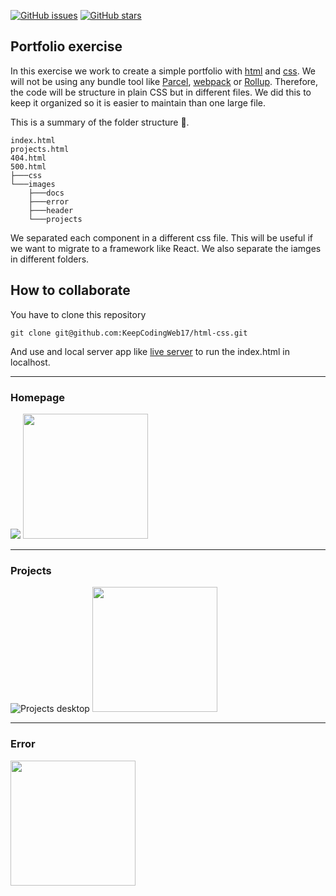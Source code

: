 [![GitHub issues](https://img.shields.io/github/issues/KeepCodingWeb17/html-css-practica)](https://github.com/KeepCodingWeb17/html-css-practica/issues)
[![GitHub stars](https://img.shields.io/github/stars/KeepCodingWeb17/html-css-practica)](https://github.com/KeepCodingWeb17/html-css-practica/stargazers)

## Portfolio exercise

In this exercise we work to create a simple portfolio with [html](https://developer.mozilla.org/en-US/docs/Web/HTML) and [css](https://developer.mozilla.org/en-US/docs/Web/CSS). We will not be using any bundle tool like [Parcel](https://parceljs.org/), [webpack](https://webpack.js.org/) or [Rollup](https://rollupjs.org/). Therefore, the code will be structure in plain CSS but in different files. We did this to keep it organized so it is easier to maintain than one large file.

This is a summary of the folder structure 📂.

```
index.html
projects.html
404.html
500.html
├───css
└───images
    ├───docs
    ├───error
    ├───header
    └───projects
```

We separated each component in a different css file. This will be useful if we want to migrate to a framework like React.
We also separate the iamges in different folders.

## How to collaborate

You have to clone this repository

```
git clone git@github.com:KeepCodingWeb17/html-css.git
```

And use and local server app like [live server](https://marketplace.visualstudio.com/items?itemName=ritwickdey.LiveServer) to run the index.html in localhost.

---

### Homepage

<img src="https://raw.githubusercontent.com/KeepCodingWeb17/html-css/main/portfolio-exercise/images/docs/desktop_home.png" />
<img src="https://raw.githubusercontent.com/KeepCodingWeb17/html-css/main/portfolio-exercise/images/docs/mobile_home.png" width="200" />

---

### Projects

![Projects desktop](https://raw.githubusercontent.com/KeepCodingWeb17/html-css/main/portfolio-exercise/images/docs/desktop_projects.png "Projects desktop")
<img src="https://raw.githubusercontent.com/KeepCodingWeb17/html-css/main/portfolio-exercise/images/docs/mobile_projects.png" width="200" />

---

### Error

<img src="https://raw.githubusercontent.com/KeepCodingWeb17/html-css/main/portfolio-exercise/images/docs/mobile_error.png" width="200" />
